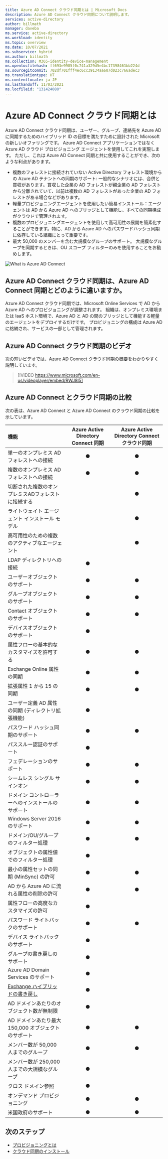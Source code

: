 ```yaml
---
title: Azure AD Connect クラウド同期とは | Microsoft Docs
description: Azure AD Connect クラウド同期について説明します。
services: active-directory
author: billmath
manager: daveba
ms.service: active-directory
ms.workload: identity
ms.topic: overview
ms.date: 10/07/2021
ms.subservice: hybrid
ms.author: billmath
ms.collection: M365-identity-device-management
ms.openlocfilehash: ff693e9985f0c741a329d5e4bc17398461bb224d
ms.sourcegitcommit: 702df701fff4ec6cc39134aa607d023c766adec3
ms.translationtype: HT
ms.contentlocale: ja-JP
ms.lasthandoff: 11/03/2021
ms.locfileid: "131424080"
---
```

# <a name="what-is-azure-ad-connect-cloud-sync"></a>Azure AD Connect クラウド同期とは
Azure AD Connect クラウド同期は、ユーザー、グループ、連絡先を Azure AD に同期するためのハイブリッド ID の目標を満たすために設計された Microsoft の新しいオファリングです。  Azure AD Connect アプリケーションではなく Azure AD クラウド プロビジョニング エージェントを使用してこれを実現します。  ただし、これは Azure AD Connect 同期と共に使用することができ、次のような利点があります。
    
- 複数のフォレストに接続されていない Active Directory フォレスト環境からの Azure AD テナントへの同期のサポート: 一般的なシナリオには、合併と買収があります。買収した企業の AD フォレストが親企業の AD フォレストから分離されていて、以前は複数の AD フォレストがあった企業の AD フォレストがある場合などがあります。
- 軽量プロビジョニングエージェントを使用したい簡易インストール：エージェントは AD から Azure AD へのブリッジとして機能し、すべての同期構成がクラウドで管理されます。 
- 複数のプロビジョニングエージェントを使用して高可用性の展開を簡素化することができます。特に、AD から Azure AD へのパスワードハッシュ同期に依存している組織にとって重要です。
- 最大 50,000 のメンバーを含む大規模なグループのサポート。 大規模なグループを同期するときは、OU スコープ フィルターのみを使用することをお勧めします。

![What is Azure AD Connect](media/what-is-cloud-sync/architecture-1.png)

## <a name="how-is-azure-ad-connect-cloud-sync-different-from-azure-ad-connect-sync"></a>Azure AD Connect クラウド同期は、Azure AD Connect 同期とどのように違いますか。
Azure AD Connect クラウド同期では、Microsoft Online Services で AD から Azure AD へのプロビジョニングが調整されます。 組織は、オンプレミス環境または IaaS ホスト環境で、Azure AD と AD の間のブリッジとして機能する軽量のエージェントをデプロイするだけです。 プロビジョニングの構成は Azure AD に格納され、サービスの一部として管理されます。

## <a name="azure-ad-connect-cloud-sync-video"></a>Azure AD Connect クラウド同期のビデオ
次の短いビデオでは、Azure AD Connect クラウド同期の概要をわかりやすく説明しています。

> [!VIDEO https://www.microsoft.com/en-us/videoplayer/embed/RWJ8l5]


## <a name="comparison-between-azure-ad-connect-and-cloud-sync"></a>Azure AD Connect とクラウド同期の比較

次の表は、Azure AD Connect と Azure AD Connect のクラウド同期の比較を示しています。

| 機能 | Azure Active Directory Connect 同期| Azure Active Directory Connect クラウド同期 |
|:--- |:---:|:---:|
|単一のオンプレミス AD フォレストへの接続|● |● |
| 複数のオンプレミス AD フォレストへの接続 |● |● |
| 切断された複数のオンプレミスADフォレストに接続する | |● |
| ライトウェイト エージェント インストール モデル | |● |
| 高可用性のための複数のアクティブなエージェント | |● |
| LDAP ディレクトリへの接続|●| | 
| ユーザーオブジェクトのサポート |● |● |
| グループオブジェクトのサポート |● |● |
| Contact オブジェクトのサポート |● |● |
| デバイスオブジェクトのサポート |● | |
| 属性フローの基本的なカスタマイズを許可する |● |● |
| Exchange Online 属性の同期 |● |● |
| 拡張属性 1 から 15 の同期 |● |● |
| ユーザー定義 AD 属性の同期 (ディレクトリ拡張機能) |● | |
| パスワード ハッシュ同期のサポート |●|●|
| パススルー認証のサポート |●||
| フェデレーションのサポート |●|●|
| シームレス シングル サインオン|● |●|
| ドメイン コントローラーへのインストールのサポート |● |● |
| Windows Server 2016 のサポート|● |● |
| ドメイン/OU/グループのフィルター処理 |● |● |
| オブジェクトの属性値でのフィルター処理 |● | |
| 最小の属性セットの同期 (MinSync) の許可 |● |● |
| AD から Azure AD に流れる属性の削除の許可 |● |● |
| 属性フローの高度なカスタマイズの許可 |● | |
| パスワード ライトバックのサポート |● |● |
| デバイス ライトバックのサポート|● | |
| グループの書き戻しのサポート|● | |
| Azure AD Domain Services のサポート|● | |
| [Exchange ハイブリッドの書き戻し](../hybrid/reference-connect-sync-attributes-synchronized.md#exchange-hybrid-writeback) |● | |
| AD ドメインあたりのオブジェクト数が無制限 |● | |
| AD ドメインあたり最大 150,000 オブジェクトのサポート |● |● |
| メンバー数が 50,000 人までのグループ |● |● |
| メンバー数が 250,000 人までの大規模なグループ |● |  |
| クロス ドメイン参照|● | |
| オンデマンド プロビジョニング|● |● |
| 米国政府のサポート|● |● |

## <a name="next-steps"></a>次のステップ 

- [プロビジョニングとは](what-is-provisioning.md)
- [クラウド同期のインストール](how-to-install.md)
